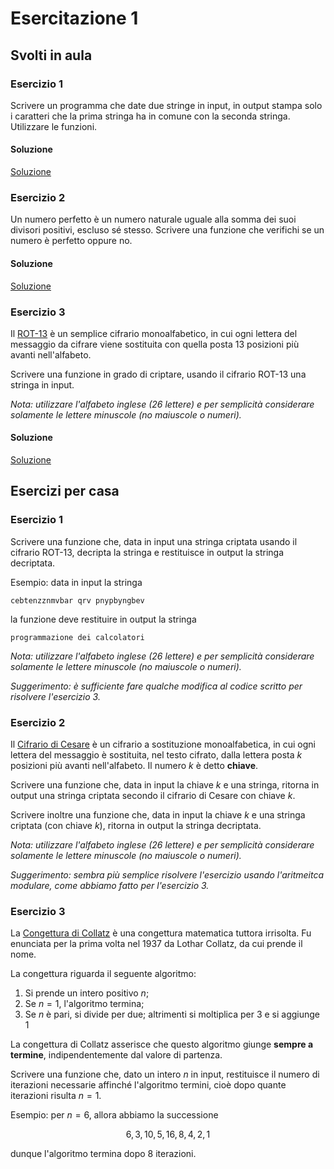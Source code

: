 # Esercitazione 1

## Svolti in aula

### Esercizio 1
Scrivere un programma che date due stringe in input, in output stampa solo i
caratteri che la prima stringa ha in comune con la seconda stringa.
Utilizzare le funzioni.

#### Soluzione
[Soluzione](src/filter.py)

### Esercizio 2
Un numero perfetto è un numero naturale uguale alla somma dei suoi divisori
positivi, escluso sé stesso. Scrivere una funzione che verifichi se un numero è
perfetto oppure no.

#### Soluzione
[Soluzione](src/perfetto.py)

### Esercizio 3
Il [ROT-13](https://en.wikipedia.org/wiki/ROT13) è un semplice cifrario monoalfabetico,
in cui ogni lettera del messaggio da cifrare viene sostituita con quella posta
13 posizioni più avanti nell'alfabeto.

Scrivere una funzione in grado di criptare, usando il cifrario ROT-13 una stringa in input. 

_Nota: utilizzare l'alfabeto inglese (26 lettere) e per semplicità considerare
solamente le lettere minuscole (no maiuscole o numeri)._

#### Soluzione
[Soluzione](src/rot13.py)

## Esercizi per casa

### Esercizio 1
Scrivere una funzione che, data in input una stringa criptata usando il cifrario
ROT-13, decripta la stringa e restituisce in output la stringa decriptata.

Esempio: data in input la stringa
```
cebtenzznmvbar qrv pnypbyngbev
```
la funzione deve restituire in output la stringa
```
programmazione dei calcolatori
```
_Nota: utilizzare l'alfabeto inglese (26 lettere) e per semplicità considerare
solamente le lettere minuscole (no maiuscole o numeri)._

*Suggerimento: è sufficiente fare qualche modifica al codice scritto per
risolvere l'esercizio 3.*

### Esercizio 2
Il [Cifrario di Cesare](https://en.wikipedia.org/wiki/Caesar_cipher) è un
cifrario a sostituzione monoalfabetica, in cui ogni lettera del messaggio
è sostituita, nel testo cifrato, dalla lettera posta $k$ posizioni più avanti
nell'alfabeto. Il numero $k$ è detto **chiave**. 

Scrivere una funzione che, data in input la chiave $k$ e una stringa, ritorna
in output una stringa criptata secondo il cifrario di Cesare con chiave $k$.

Scrivere inoltre una funzione che, data in input la chiave $k$ e una stringa
criptata (con chiave $k$), ritorna in output la stringa decriptata.

_Nota: utilizzare l'alfabeto inglese (26 lettere) e per semplicità considerare
solamente le lettere minuscole (no maiuscole o numeri)._

*Suggerimento: sembra più semplice risolvere l'esercizio usando l'aritmeitca
modulare, come abbiamo fatto per l'esercizio 3.*

### Esercizio 3
La [Congettura di Collatz](https://en.wikipedia.org/wiki/Collatz_conjecture) è
una congettura matematica tuttora irrisolta. Fu enunciata per la prima volta
nel 1937 da Lothar Collatz, da cui prende il nome.

La congettura riguarda il seguente algoritmo:

1. Si prende un intero positivo $n$;
2. Se $n=1$, l'algoritmo termina;
3. Se $n$ è pari, si divide per due; altrimenti si moltiplica per $3$ e si
   aggiunge $1$

La congettura di Collatz asserisce che questo algoritmo giunge **sempre a termine**,
indipendentemente dal valore di partenza.

Scrivere una funzione che, dato un intero $n$ in input, restituisce il numero di
iterazioni necessarie affinché l'algoritmo termini, cioè dopo quante iterazioni
risulta $n=1$.

Esempio: per $n=6$, allora abbiamo la successione

$$
6,3,10,5,16,8,4,2,1
$$

dunque l'algoritmo termina dopo $8$ iterazioni.
